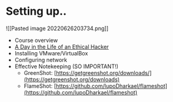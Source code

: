 # Setting up..


![[Pasted image 20220626203734.png]]

- Course overview
- [A Day in the Life of an Ethical Hacker](https://www.youtube.com/watch?v=wDQ0KXR4D7A)
- Installing VMware/VirtualBox
- Configuring network
- Effective Notekeeping (SO IMPORTANT!)
	- GreenShot: [https://getgreenshot.org/downloads/](https://getgreenshot.org/downloads)
	- FlameShot: [https://github.com/lupoDharkael/flameshot](https://github.com/lupoDharkael/flameshot)

